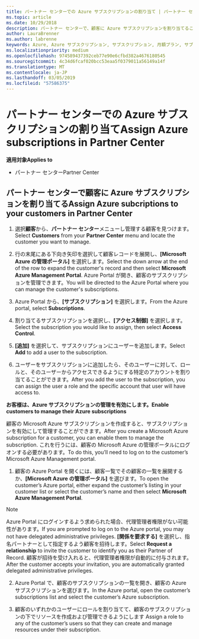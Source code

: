 ```yaml
---
title: パートナー センターでの Azure サブスクリプションの割り当て | パートナー センター
ms.topic: article
ms.date: 10/29/2018
description: パートナー センターで、顧客に Azure サブスクリプションを割り当てることができるようになりました。顧客自身によるサブスクリプションの管理を有効にすることもできます
author: LauraBrenner
ms.author: labrenne
keywords: Azure, Azure サブスクリプション, サブスクリプション, 月額プラン, サブスクリプションの割り当て, Azure サブスクリプションの管理
ms.localizationpriority: medium
ms.openlocfilehash: 974589437392ceb77e90e6cfbd382a4676180545
ms.sourcegitcommit: 4c34d6fcaf020bcc53eaa5f0379011a56149a14f
ms.translationtype: MT
ms.contentlocale: ja-JP
ms.lasthandoff: 03/05/2019
ms.locfileid: "57586375"
---
```

# <a name="assign-azure-subscriptions-in-partner-center"></a><span data-ttu-id="a598f-104">パートナー センターでの Azure サブスクリプションの割り当て</span><span class="sxs-lookup"><span data-stu-id="a598f-104">Assign Azure subscriptions in Partner Center</span></span>

<span data-ttu-id="a598f-105">**適用対象**</span><span class="sxs-lookup"><span data-stu-id="a598f-105">**Applies to**</span></span>

-  <span data-ttu-id="a598f-106">パートナー センター</span><span class="sxs-lookup"><span data-stu-id="a598f-106">Partner Center</span></span>
 
## <a name="assign-azure-subcriptions-to-your-customers-in-partner-center"></a><span data-ttu-id="a598f-107">パートナー センターで顧客に Azure サブスクリプションを割り当てる</span><span class="sxs-lookup"><span data-stu-id="a598f-107">Assign Azure subcriptions to your customers in Partner Center</span></span>

1. <span data-ttu-id="a598f-108">選択**顧客**から、**パートナー センター**メニューし管理する顧客を見つけます。</span><span class="sxs-lookup"><span data-stu-id="a598f-108">Select **Customers** from your **Partner Center** menu and locate the customer you want to manage.</span></span>

2.  <span data-ttu-id="a598f-109">行の末尾にある下向き矢印を選択して顧客レコードを展開し、**[Microsoft Azure の管理ポータル]** を選択します。</span><span class="sxs-lookup"><span data-stu-id="a598f-109">Select the down arrow at the end of the row to expand the customer's record and then select **Microsoft Azure Management Portal**.</span></span> <span data-ttu-id="a598f-110">Azure Portal が開き、顧客のサブスクリプションを管理できます。</span><span class="sxs-lookup"><span data-stu-id="a598f-110">You will be directed to the Azure Portal where you can manage the customer's subscriptions.</span></span> 

4. <span data-ttu-id="a598f-111">Azure Portal から、**[サブスクリプション]** を選択します。</span><span class="sxs-lookup"><span data-stu-id="a598f-111">From the Azure portal, select **Subscriptions**.</span></span>

5. <span data-ttu-id="a598f-112">割り当てるサブスクリプションを選択し、**[アクセス制御]** を選択します。</span><span class="sxs-lookup"><span data-stu-id="a598f-112">Select the subscription you would like to assign, then select **Access Control**.</span></span>

6. <span data-ttu-id="a598f-113">**[追加]** を選択して、サブスクリプションにユーザーを追加します。</span><span class="sxs-lookup"><span data-stu-id="a598f-113">Select **Add** to add a user to the subscription.</span></span> 

7. <span data-ttu-id="a598f-114">ユーザーをサブスクリプションに追加したら、そのユーザーに対して、ロールと、そのユーザーからアクセスできるようにする特定のアカウントを割り当てることができます。</span><span class="sxs-lookup"><span data-stu-id="a598f-114">After you add the user to the subscription, you can assign the user a role and the specific account that user will have access to.</span></span> 

<span data-ttu-id="a598f-115">**お客様は、Azure サブスクリプションの管理を有効にします。**</span><span class="sxs-lookup"><span data-stu-id="a598f-115">**Enable customers to manage their Azure subscriptions**</span></span>

<span data-ttu-id="a598f-116">顧客の Microsoft Azure サブスクリプションを作成すると、サブスクリプションを有効にして管理することができます。</span><span class="sxs-lookup"><span data-stu-id="a598f-116">After you create a Microsoft Azure subscription for a customer, you can enable them to manage the subscription.</span></span> <span data-ttu-id="a598f-117">これを行うには、顧客の Microsoft Azure の管理ポータルにログオンする必要があります。</span><span class="sxs-lookup"><span data-stu-id="a598f-117">To do this, you’ll need to log on to the customer’s Microsoft Azure Management portal.</span></span> 

1.  <span data-ttu-id="a598f-118">顧客の Azure Portal を開くには、顧客一覧でその顧客の一覧を展開するか、**[Microsoft Azure の管理ポータル]** を選びます。</span><span class="sxs-lookup"><span data-stu-id="a598f-118">To open the customer’s Azure portal, either expand the customer’s listing in your customer list or select the customer’s name and then select **Microsoft Azure Management Portal**.</span></span>
    
> [!NOTE]  
> <span data-ttu-id="a598f-119">Azure Portal にログインするよう求められた場合、代理管理者権限がない可能性があります。</span><span class="sxs-lookup"><span data-stu-id="a598f-119">If you are prompted to log on to the Azure portal, you may not have delegated administrative privileges.</span></span> <span data-ttu-id="a598f-120">**[関係を要求する]** を選択し、指名パートナーとして指定するよう顧客を招待します。</span><span class="sxs-lookup"><span data-stu-id="a598f-120">Select **Request a relationship** to invite the customer to identify you as their Partner of Record.</span></span> <span data-ttu-id="a598f-121">顧客が招待を受け入れると、代理管理者権限が自動的に付与されます。</span><span class="sxs-lookup"><span data-stu-id="a598f-121">After the customer accepts your invitation, you are automatically granted delegated administrative privileges.</span></span> 

2.  <span data-ttu-id="a598f-122">Azure Portal で、顧客のサブスクリプションの一覧を開き、顧客の Azure サブスクリプションを選びます。</span><span class="sxs-lookup"><span data-stu-id="a598f-122">In the Azure portal, open the customer’s subscriptions list and select the customer’s Azure subscription.</span></span>

3.  <span data-ttu-id="a598f-123">顧客のいずれかのユーザーにロールを割り当てて、顧客のサブスクリプションの下でリソースを作成および管理できるようにします </span><span class="sxs-lookup"><span data-stu-id="a598f-123">Assign a role to any of the customer’s users so that they can create and manage resources under their subscription.</span></span>


